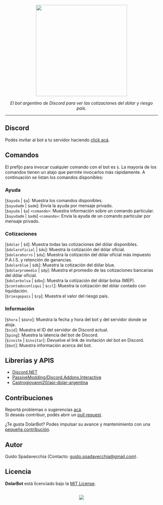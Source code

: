 <p align="center">
  <img src="https://github.com/guidospadavecchia/SteamBuddy/blob/master/design/images/dolar-logo-title.png" width="300px" height="300px">
</p>
  
<p align="center">
<i>El bot argentino de Discord para ver las cotizaciones del dólar y riesgo país.</i>
</p>
  
***
## Discord
Podés invitar al bot a tu servidor haciendo [click acá](https://discord.com/api/oauth2/authorize?client_id=752669185053818941&permissions=51264&scope=bot).

## Comandos
El prefijo para invocar cualquier comando con el bot es `$`. La mayoría de los comandos tienen un atajo que permite invocarlos más rápidamente. A continuación se listan los comandos disponibles:

### Ayuda
\[`$ayuda` | `$a`]: Muestra los comandos disponibles.  
\[`$ayudadm` | `$adm`]: Envía la ayuda por mensaje privado.  
\[`$ayuda` | `$a`] `<comando>`: Muestra información sobre un comando particular.  
\[`$ayudadm` | `$adm`] `<comando>`: Envía la ayuda de un comando particular por mensaje privado.  

### Cotizaciones
\[`$dolar` | `$d`]: Muestra todas las cotizaciones del dólar disponibles.  
\[`$dolaroficial` | `$do`]: Muestra la cotización del dólar oficial.  
\[`$dolarahorro` | `$da`]: Muestra la cotización del dólar oficial más impuesto P.A.I.S. y retención de ganancias.  
\[`$dolarblue` | `$db`]: Muestra la cotización del dólar blue.  
\[`$dolarpromedio` | `$dp`]: Muestra el promedio de las cotizaciones bancarias del dólar oficial.  
\[`$dolarbolsa` | `$dbo`]: Muestra la cotización del dólar bolsa (MEP).  
\[`$contadoconliqui` | `$ccl`]: Muestra la cotización del dólar contado con liquidación.  
\[`$riesgopais` | `$rp`]: Muestra el valor del riesgo país.  

### Información
\[`$hora` | `$date`]: Muestra la fecha y hora del bot y del servidor donde se aloja.  
\[`$sid`]: Muestra el ID del servidor de Discord actual.  
\[`$ping`]: Muestra la latencia del bot de Discord.  
\[`$invite` | `$invitar`]: Devuelve el link de invitación del bot en Discord.  
\[`$bot`]: Muestra información acerca del bot.  

## Librerías y APIS
- [Discord.NET](https://github.com/discord-net/Discord.Net)
- [PassiveModding/Discord.Addons.Interactive](https://github.com/PassiveModding/Discord.Addons.Interactive)
- [Castrogiovanni20/api-dolar-argentina](https://github.com/Castrogiovanni20/api-dolar-argentina)

## Contribuciones
Reportá problemas o sugerencias [acá](https://github.com/guidospadavecchia/DolarBot/issues).  
Si deseás contribuir, podés abrir un [pull request](https://github.com/guidospadavecchia/DolarBot/pulls).  

¿Te gusta DolarBot? Podes impulsar su avance y mantenimiento con una [pequeña contribución](https://www.mercadopago.com.ar/checkout/v1/redirect?preference-id=644604751-7a01236a-d22c-49f9-9194-f77c58485af1).

## Autor
Guido Spadavecchia (Contacto: guido.spadavecchia@gmail.com).  

## Licencia
<b>DolarBot</b> está licenciado bajo la [MIT License](https://github.com/guidospadavecchia/SteamBuddy/blob/master/LICENSE).

## 
<p align="center">
  <img src="http://ForTheBadge.com/images/badges/built-with-love.svg">
</p>
